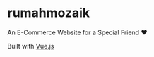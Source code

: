 # rumahmozaik
An E-Commerce Website for a Special Friend :heart:

Built with [Vue.js](https://vuejs.org)
